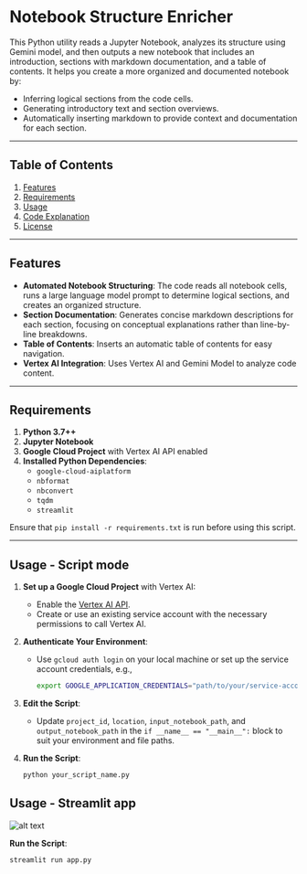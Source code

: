 # Notebook Structure Enricher

This Python utility reads a Jupyter Notebook, analyzes its structure using Gemini model, and then outputs a new notebook that includes an introduction, sections with markdown documentation, and a table of contents. It helps you create a more organized and documented notebook by:

- Inferring logical sections from the code cells.
- Generating introductory text and section overviews.
- Automatically inserting markdown to provide context and documentation for each section.

---

## Table of Contents
1. [Features](#features)
2. [Requirements](#requirements)
3. [Usage](#usage)
4. [Code Explanation](#code-explanation)
5. [License](#license)

---

## Features
- **Automated Notebook Structuring**: The code reads all notebook cells, runs a large language model prompt to determine logical sections, and creates an organized structure.
- **Section Documentation**: Generates concise markdown descriptions for each section, focusing on conceptual explanations rather than line-by-line breakdowns.
- **Table of Contents**: Inserts an automatic table of contents for easy navigation.
- **Vertex AI Integration**: Uses Vertex AI and Gemini Model to analyze code content.

---

## Requirements
1. **Python 3.7++**  
2. **Jupyter Notebook**  
3. **Google Cloud Project** with Vertex AI API enabled
4. **Installed Python Dependencies**:
   - `google-cloud-aiplatform`
   - `nbformat`
   - `nbconvert`
   - `tqdm`
   - `streamlit`

Ensure that `pip install -r requirements.txt` is run before using this script.

---

## Usage - Script mode
1. **Set up a Google Cloud Project** with Vertex AI:
   - Enable the [Vertex AI API](https://cloud.google.com/vertex-ai).
   - Create or use an existing service account with the necessary permissions to call Vertex AI.

2. **Authenticate Your Environment**:
   - Use `gcloud auth login` on your local machine or set up the service account credentials, e.g.,
     ```bash
     export GOOGLE_APPLICATION_CREDENTIALS="path/to/your/service-account-key.json"
     ```

3. **Edit the Script**:
   - Update `project_id`, `location`, `input_notebook_path`, and `output_notebook_path` in the `if __name__ == "__main__":` block to suit your environment and file paths.

4. **Run the Script**:
   ```bash
   python your_script_name.py

## Usage - Streamlit app

![alt text](image.png)

**Run the Script**:
   ```bash
   streamlit run app.py
